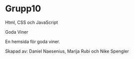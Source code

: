 # Grupp10
Html, CSS och JavaScript

Goda Viner

En hemsida för goda viner.

Skapad av:
Daniel Naesenius,
Marija Rubi och
Nike Spengler
